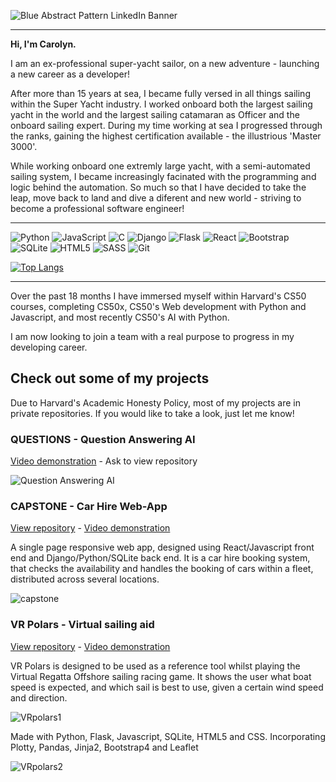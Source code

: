![Blue Abstract Pattern LinkedIn Banner](https://user-images.githubusercontent.com/78767736/186540782-7df059f3-24f3-4ce4-b130-09fd253296f9.png)

---

**Hi, I'm Carolyn.**

I am an ex-professional super-yacht sailor, on a new adventure - launching a new career as a developer! 

After more than 15 years at sea, I became fully versed in all things sailing within the Super Yacht industry. I worked onboard both the largest sailing yacht in the world and the largest sailing catamaran as Officer and the onboard sailing expert. During my time working at sea I progressed through the ranks, gaining the highest certification available - the illustrious 'Master 3000'.

While working onboard one extremly large yacht, with a semi-automated sailing system, I became increasingly facinated with the programming and logic behind the automation. So much so that I have decided to take the leap, move back to land and dive a diferent and new world - striving to become a professional software engineer!

---

![Python](https://img.shields.io/badge/python-3670A0?style=for-the-badge&logo=python&logoColor=ffdd54)
![JavaScript](https://img.shields.io/badge/javascript-%23323330.svg?style=for-the-badge&logo=javascript&logoColor=%23F7DF1E)
![C](https://img.shields.io/badge/c-%2300599C.svg?style=for-the-badge&logo=c&logoColor=white)
![Django](https://img.shields.io/badge/django-%23092E20.svg?style=for-the-badge&logo=django&logoColor=white)
![Flask](https://img.shields.io/badge/flask-%23000.svg?style=for-the-badge&logo=flask&logoColor=white)
![React](https://img.shields.io/badge/react-%2320232a.svg?style=for-the-badge&logo=react&logoColor=%2361DAFB)
![Bootstrap](https://img.shields.io/badge/bootstrap-%23563D7C.svg?style=for-the-badge&logo=bootstrap&logoColor=white)
![SQLite](https://img.shields.io/badge/sqlite-%2307405e.svg?style=for-the-badge&logo=sqlite&logoColor=white)
![HTML5](https://img.shields.io/badge/html5-%23E34F26.svg?style=for-the-badge&logo=html5&logoColor=white)
![SASS](https://img.shields.io/badge/SASS-hotpink.svg?style=for-the-badge&logo=SASS&logoColor=white)
![Git](https://img.shields.io/badge/git-%23F05033.svg?style=for-the-badge&logo=git&logoColor=white)

[![Top Langs](https://github-readme-stats.vercel.app/api/top-langs/?username=SailorGirl1234&layout=compact&langs_count=4)](https://github.com/sailorgirl1234/github-readme-stats)

---

Over the past 18 months I have immersed myself within Harvard's CS50 courses, completing CS50x, CS50's Web development with Python and Javascript, and most recently CS50's AI with Python.

I am now looking to join a team with a real purpose to progress in my developing career.

## Check out some of my projects

Due to Harvard's Academic Honesty Policy, most of my projects are in private repositories. If you would like to take a look, just let me know!
### QUESTIONS - Question Answering AI

[Video demonstration](<https://youtu.be/Td1l3vyXYuI>) - Ask to view repository

![Question Answering AI](https://user-images.githubusercontent.com/78767736/186535580-f04f3d5b-3f86-4286-88aa-7e9e6521c37c.gif)


### CAPSTONE - Car Hire Web-App

 [View repository](<https://github.com/SailorGirl1234/CAPSTONE-CarHire>) - [Video demonstration](<https://youtu.be/UupEu_e38s0>)

A single page responsive web app, designed using React/Javascript front end and Django/Python/SQLite back end. 
It is a car hire booking system, that checks the availability and handles the booking of cars within a fleet, distributed across several locations.

![capstone](https://user-images.githubusercontent.com/78767736/141709859-662ef52b-344e-4de1-85af-5c9d7c2fd9a4.gif)

### VR Polars - Virtual sailing aid

[View repository](https://github.com/SailorGirl1234/VR-Polars) - [Video demonstration](https://youtu.be/13EdunA8D1U)

VR Polars is designed to be used as a reference tool whilst playing the Virtual Regatta Offshore sailing racing game. It shows the user what boat speed is expected, and which sail is best to use, given a certain wind speed and direction.

![VRpolars1](https://user-images.githubusercontent.com/78767736/141711640-1d9e8c01-f77c-43ee-8c72-f0c0ee53f8af.gif)

Made with Python, Flask, Javascript, SQLite, HTML5 and CSS. Incorporating Plotty, Pandas, Jinja2, Bootstrap4 and Leaflet

![VRpolars2](https://user-images.githubusercontent.com/78767736/141712037-d723309b-f9db-4802-8df7-2325c4baf6f8.gif)
